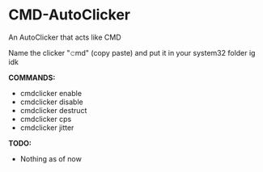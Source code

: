 # CMD-AutoClicker
An AutoClicker that acts like CMD

Name the clicker "𝚌md" (copy paste) and put it in your system32 folder ig idk

**COMMANDS:**
 * cmdclicker enable
 * cmdclicker disable
 * cmdclicker destruct
 * cmdclicker cps
 * cmdclicker jitter

**TODO:**
* Nothing as of now
